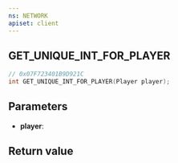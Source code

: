 ```yaml
---
ns: NETWORK
apiset: client
---
```

## GET_UNIQUE_INT_FOR_PLAYER

```c
// 0x07F723401B9D921C
int GET_UNIQUE_INT_FOR_PLAYER(Player player);
```


## Parameters
* **player**:

## Return value

